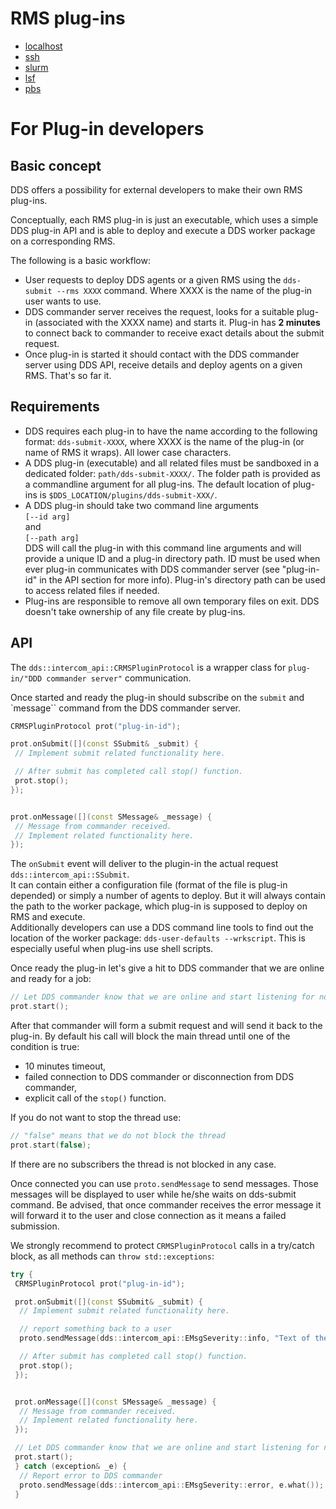 # RMS plug-ins

- [localhost](./plugins/dds-submit-localhost/README.md)
- [ssh](./plugins/dds-submit-ssh/README.md)
- [slurm](./plugins/dds-submit-slurm/README.md)
- [lsf](./plugins/dds-submit-lsf/README.md)
- [pbs](./plugins/dds-submit-pbs/README.md)

# For Plug-in developers

## Basic concept

DDS offers a possibility for external developers to make their own RMS plug-ins.

Conceptually, each RMS plug-in is just an executable, which uses a simple DDS plug-in API and is able to deploy and execute a DDS worker package on a corresponding RMS.

The following is a basic workflow:

- User requests to deploy DDS agents or a given RMS using the `dds-submit --rms XXXX` command. Where XXXX is the name of the plug-in user wants to use.
- DDS commander server receives the request, looks for a suitable plug-in (associated with the XXXX name) and starts it. Plug-in has **2 minutes** to connect back to commander to receive exact details about the submit request.
- Once plug-in is started it should contact with the DDS commander server using DDS API, receive details and deploy agents on a given RMS. That's so far it.

## Requirements

- DDS requires each plug-in to have the name according to the following format: `dds-submit-XXXX`, where XXXX is the name of the plug-in (or name of RMS it wraps). All lower case characters.
- A DDS plug-in (executable) and all related files must be sandboxed in a dedicated folder: `path/dds-submit-XXXX/`. The folder path is provided as a commandline argument for all plug-ins. The default location of plug-ins is `$DDS_LOCATION/plugins/dds-submit-XXX/`.
- A DDS plug-in should take two command line arguments  
`[--id arg]`  
and  
`[--path arg]`  
DDS will call the plug-in with this command line arguments and will provide a unique ID and a plug-in directory path. ID must be used when ever plug-in communicates with DDS commander server (see "plug-in-id" in the API section for more info). Plug-in's directory path can be used to access related files if needed.
- Plug-ins are responsible to remove all own temporary files on exit. DDS doesn't take ownership of any file create by plug-ins.

## API

The `dds::intercom_api::CRMSPluginProtocol` is a wrapper class for `plug-in/"DDD commander server"` communication.

Once started and ready the plug-in should subscribe on the `submit` and `message`` command from the DDS commander server.

```cpp
CRMSPluginProtocol prot("plug-in-id");

prot.onSubmit([](const SSubmit& _submit) {
 // Implement submit related functionality here.

 // After submit has completed call stop() function.
 prot.stop();
});


prot.onMessage([](const SMessage& _message) {
 // Message from commander received.
 // Implement related functionality here.
});
```

The `onSubmit` event will deliver to the plugin-in the actual request `dds::intercom_api::SSubmit`.  
It can contain either a configuration file (format of the file is plug-in depended) or simply a number of agents to deploy. But it will always contain the path to the worker package, which plug-in is supposed to deploy on RMS and execute.  
Additionally developers can use a DDS command line tools to find out the location of the worker package: `dds-user-defaults --wrkscript`. This is especially useful when plug-ins use shell scripts.

Once ready the plug-in let's give a hit to DDS commander that we are online and ready for a job:

```cpp
// Let DDS commander know that we are online and start listening for notifications.
prot.start();
```

After that commander will form a submit request and will send it back to the plug-in. By default his call will block the main thread until one of the condition is true:

- 10 minutes timeout,
- failed connection to DDS commander or disconnection from DDS commander,
- explicit call of the `stop()` function.

If you do not want to stop the thread use:

```cpp
// "false" means that we do not block the thread
prot.start(false);
```

If there are no subscribers the thread is not blocked in any case.

Once connected you can use `proto.sendMessage` to send messages. Those messages will be displayed to user while he/she waits on dds-submit command. Be advised, that once commander receives the error message it will forward it to the user and close connection as it means a failed submission.

We strongly recommend to protect `CRMSPluginProtocol` calls in a try/catch block, as all methods can `throw std::exceptions`:

```cpp
try {
 CRMSPluginProtocol prot("plug-in-id");

 prot.onSubmit([](const SSubmit& _submit) {
  // Implement submit related functionality here.

  // report something back to a user
  proto.sendMessage(dds::intercom_api::EMsgSeverity::info, "Text of the info message");

  // After submit has completed call stop() function.
  prot.stop();
 });


 prot.onMessage([](const SMessage& _message) {
  // Message from commander received.
  // Implement related functionality here.
 });

 // Let DDS commander know that we are online and start listening for notifications
 prot.start();
 } catch (exception& _e) {
  // Report error to DDS commander
  proto.sendMessage(dds::intercom_api::EMsgSeverity::error, e.what());
 }
```
